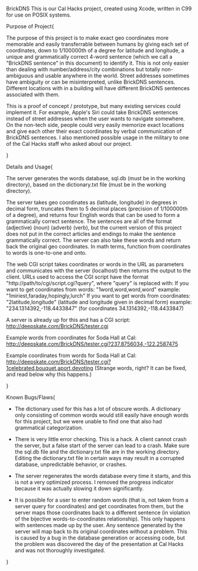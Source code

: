 BrickDNS
This is our Cal Hacks project, created using Xcode, written in C99 for use on POSIX systems.

Purpose of Project{

The purpose of this project is to make exact geo coordinates more memorable and easily transferrable between humans by giving each set of coordinates, down to 1/100000th of a degree for latitude and longitude, a unique and grammatically correct 4-word sentence (which we call a "BrickDNS sentence" in this document) to identify it. This is not only easier than dealing with number/address/city combinations but totally non-ambiguous and usable anywhere in the world. Street addresses sometimes have ambiguity or can be misinterpreted, unlike BrickDNS sentences. Different locations with in a building will have different BrickDNS sentences associated with them.

This is a proof of concept / prototype, but many existing services could implement it. For example, Apple's Siri could take BrickDNS sentences instead of street addresses when the user wants to navigate somewhere. On the non-tech side, people could very easily memorize exact locations and give each other their exact coordinates by verbal communication of BrickDNS sentences. I also mentioned possible usage in the military to one of the Cal Hacks staff who asked about our project.

}

Details and Usage{

The server generates the words database, sql.db (must be in the working directory), based on the dictionary.txt file (must be in the working directory).

The server takes geo coordinates as (latitude, longitude) in degrees in decimal form, truncates them to 5 decimal places (precision of 1/100000th of a degree), and returns four English words that can be used to form a grammatically correct sentence. The sentences are all of the format (adjective) (noun) (adverb) (verb), but the current version of this project does not put in the correct articles and endings to make the sentence grammatically correct. The server can also take these words and return back the original geo coordinates. In math terms, function from coordinates to words is one-to-one and onto. 

The web CGI script takes coordinates or words in the URL as parameters and communicates with the server (localhost) then returns the output to the client. URLs used to access the CGI script have the format "http://path/to/cgi/script.cgi?query", where "query" is replaced with:
If you want to get coordinates from words: "1word,word,word,word" example: "1miriest,faraday,hopingly,lurch"
If you want to get words from coordinates: "2latitude,longitude" (latitude and longitude given in decimal form) example: "234.1314392,-118.4433847" (for coordinates 34.1314392,-118.4433847)

A server is already up for this and has a CGI script: http://deepskate.com/BrickDNS/tester.cgi

Example words from coordinates for Soda Hall at Cal: http://deepskate.com/BrickDNS/tester.cgi?237.8756034,-122.2587475

Example coordinates from words for Soda Hall at Cal: http://deepskate.com/BrickDNS/tester.cgi?1celebrated,bouquet,aport,devoting
(Strange words, right? It can be fixed, and read below why this happens.)

}

Known Bugs/Flaws{

- The dictionary used for this has a lot of obscure words. A dictionary only consisting of common words would still easily have enough words for this project, but we were unable to find one that also had grammatical categorization.

- There is very little error checking. This is a hack. A client cannot crash the server, but a false start of the server can lead to a crash. Make sure the sql.db file and the dictionary.txt file are in the working directory. Editing the dictionary.txt file in certain ways may result in a corrupted database, unpredictable behavior, or crashes.

- The server regenerates the words database every time it starts, and this is not a very optimized process. I removed the progress indicator because it was actually slowing it down significantly.

- It is possible for a user to enter random words (that is, not taken from a server query for coordinates) and get coordinates from them, but the server maps those coordinates back to a different sentence (in violation of the bijective words-to-coordinates relationship). This only happens with sentences made up by the user. Any sentence generated by the server will map back to its original coordinates without a problem. This is caused by a bug in the database generation or accessing code, but the problem was discovered the day of the presentation at Cal Hacks and was not thoroughly investigated.

}

